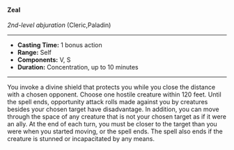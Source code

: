 #### Zeal
*2nd-level abjuration* (Cleric,Paladin)
___
- **Casting Time:** 1 bonus action
- **Range:** Self
- **Components:** V, S
- **Duration:** Concentration, up to 10 minutes
---
You invoke a divine shield that protects you
while you close the distance with a chosen
opponent. Choose one hostile creature within
120 feet. Until the spell ends, opportunity
attack rolls made against you by creatures
besides your chosen target have disadvantage.
In addition, you can move through the space of
any creature that is not your chosen target as if
it were an ally. At the end of each turn, you
must be closer to the target than you were
when you started moving, or the spell ends.
The spell also ends if the creature is stunned
or incapacitated by any means.
